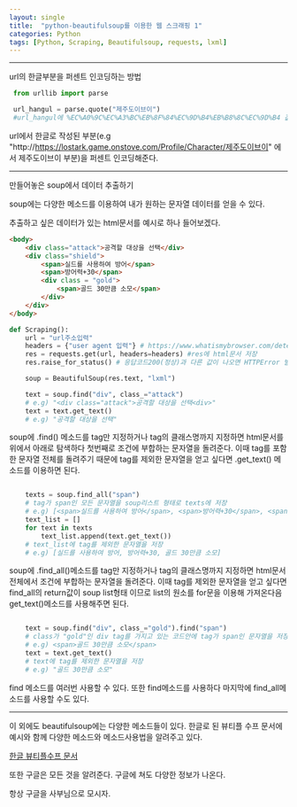 ```yaml
---
layout: single
title:  "python-beautifulsoup를 이용한 웹 스크래핑 1"
categories: Python
tags: [Python, Scraping, Beautifulsoup, requests, lxml]
---
```


<hr/>

 url의 한글부분을 퍼센트 인코딩하는 방법

```python
 from urllib import parse

 url_hangul = parse.quote("제주도이브이")
 #url_hangul에 %EC%A0%9C%EC%A3%BC%EB%8F%84%EC%9D%B4%EB%B8%8C%EC%9D%B4 값 저장
```
 url에서 한글로 작성된 부분(e.g "http://https://lostark.game.onstove.com/Profile/Character/제주도이브이" 에서 제주도이브이 부분)을 퍼센트 인코딩해준다.

<hr/>

 만들어놓은 soup에서 데이터 추출하기

 soup에는 다양한 메소드를 이용하여 내가 원하는 문자열 데이터를 얻을 수 있다.

 추출하고 싶은 데이터가 있는 html문서를 예시로 하나 들어보겠다.
```html
<body>
    <div class="attack">공격할 대상을 선택</div>
    <div class="shield">
        <span>실드를 사용하여 방어</span>
        <span>방어력+30</span>
        <div class = "gold">
            <span>골드 30만큼 소모</span>
        </div>
    </div>
</body>
```


```python
def Scraping():
    url = "url주소입력"
    headers = {"user agent 입력"} # https://www.whatismybrowser.com/detect/what-is-my-user-agent 에서 확인 가능
    res = requests.get(url, headers=headers) #res에 html문서 저장
    res.raise_for_status() # 응답코드200(정상)과 다른 값이 나오면 HTTPError 발생

    soup = BeautifulSoup(res.text, "lxml")

    text = soup.find("div", class_="attack")
    # e.g) "<div class="attack">공격할 대상을 선택<div>"
    text = text.get_text()
    # e.g) "공격할 대상을 선택"
```
 soup에 .find() 메소드를 tag만 지정하거나 tag의 클래스명까지 지정하면 html문서를 위에서 아래로 탐색하다 첫번째로 조건에 부합하는 문자열을 돌려준다. 
 이때 tag를 포함한 문자열 전체를 돌려주기 때문에 tag를 제외한 문자열을 얻고 싶다면 .get_text() 메소드를 이용하면 된다.

```python

    texts = soup.find_all("span")
    # tag가 span인 모든 문자열을 soup리스트 형태로 texts에 저장
    # e.g) [<span>실드를 사용하여 방어</span>, <span>방어력+30</span>, <span>골드 30만큼 소모</span>]
    text_list = []
    for text in texts
        text_list.append(text.get_text())
    # text_list에 tag를 제외한 문자열을 저장
    # e.g) [실드를 사용하여 방어, 방어력+30, 골드 30만큼 소모]
```
 soup에 .find_all()메소드를 tag만 지정하거나 tag의 클래스명까지 지정하면 html문서 전체에서 조건에 부합하는 문자열을 돌려준다.
 이때 tag를 제외한 문자열을 얻고 싶다면 find_all의 return값이 soup list형태 이므로 list의 원소를 for문을 이용해 가져온다음 get_text()메소드를 사용해주면 된다.

```python

    text = soup.find("div", class_="gold").find("span")
    # class가 "gold"인 div tag를 가지고 있는 코드안에 tag가 span인 문자열을 저장
    # e.g) <span>골드 30만큼 소모</span>
    text = text.get_text()
    # text에 tag를 제외한 문자열을 저장
    # e.g) "골드 30만큼 소모"
```
 find 메소드를 여러번 사용할 수 있다. 
 또한 find메소드를 사용하다 마지막에 find_all메소드를 사용할 수도 있다.

<hr/>

 이 외에도 beautifulsoup에는 다양한 메소드들이 있다.
 한글로 된 뷰티플 수프 문서에 예시와 함께 다양한 메소드와 메소드사용법을 알려주고 있다.

 <a href="https://www.crummy.com/software/BeautifulSoup/bs4/doc.ko/" target="_blank">한글 뷰티플수프 문서</a>

 또한 구글은 모든 것을 알려준다. 구글에 쳐도 다양한 정보가 나온다.
 
 항상 구글을 사부님으로 모시자.